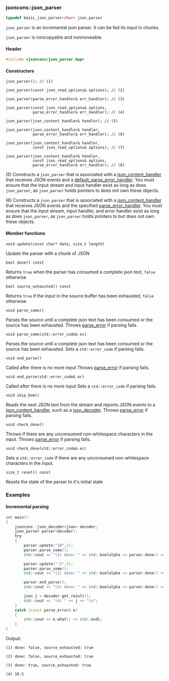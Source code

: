 ### jsoncons::json_parser

```c++
typedef basic_json_parser<char> json_parser
```
`json_parser` is an incremental json parser. It can be fed its input in chunks.

`json_parser` is noncopyable and nonmoveable.

#### Header
```c++
#include <jsoncons/json_parser.hpp>
```
#### Constructors

    json_parser(); // (1)

    json_parser(const json_read_options& options); // (2)

    json_parser(parse_error_handler& err_handler); // (3)

    json_parser(const json_read_options& options, 
                parse_error_handler& err_handler); // (4)

    json_parser(json_content_handler& handler); // (5)

    json_parser(json_content_handler& handler,
                parse_error_handler& err_handler); // (6)

    json_parser(json_content_handler& handler,
                const json_read_options& options); // (7)

    json_parser(json_content_handler& handler, 
                const json_read_options& options,
                parse_error_handler& err_handler); // (8)

(5) Constructs a `json_parser` that is associated with a [json_content_handler](json_content_handler.md) that receives JSON events and a [default_parse_error_handler](default_parse_error_handler.md).
You must ensure that the input stream and input handler exist as long as does `json_parser`, as `json_parser` holds pointers to does not own these objects.

(6) Constructs a `json_parser` that is associated with a [json_content_handler](json_content_handler.md) that receives JSON events and the specified [parse_error_handler](parse_error_handler.md).
You must ensure that the input stream, input handler, and error handler exist as long as does `json_parser`, as `json_parser` holds pointers to but does not own these objects.

#### Member functions

    void update(const char* data, size_t length)
Update the parser with a chunk of JSON

    bool done() const
Returns `true` when the parser has consumed a complete json text, `false` otherwise

    bool source_exhausted() const
Returns `true` if the input in the source buffer has been exhausted, `false` otherwise

    void parse_some()
Parses the source until a complete json text has been consumed or the source has been exhausted.
Throws [parse_error](parse_error.md) if parsing fails.

    void parse_some(std::error_code& ec)
Parses the source until a complete json text has been consumed or the source has been exhausted.
Sets a `std::error_code` if parsing fails.

    void end_parse()
Called after there is no more input
Throws [parse_error](parse_error.md) if parsing fails.

    void end_parse(std::error_code& ec)
Called after there is no more input
Sets a `std::error_code` if parsing fails.

    void skip_bom()
Reads the next JSON text from the stream and reports JSON events to a [json_content_handler](json_content_handler.md), such as a [json_decoder](json_decoder.md).
Throws [parse_error](parse_error.md) if parsing fails.

    void check_done()
Throws if there are any unconsumed non-whitespace characters in the input.
Throws [parse_error](parse_error.md) if parsing fails.

    void check_done(std::error_code& ec)
Sets a `std::error_code` if there are any unconsumed non-whitespace characters in the input.

    size_t reset() const
Resets the state of the parser to it's initial state

### Examples

#### Incremental parsing 

```c++
int main()
{
    jsoncons::json_decoder<json> decoder;
    json_parser parser(decoder);
    try
    {
        parser.update("10",2);
        parser.parse_some();
        std::cout << "(1) done: " << std::boolalpha << parser.done() << ", source_exhausted: " << parser.source_exhausted() << "\n\n";

        parser.update(".5",2);
        parser.parse_some();
        std::cout << "(2) done: " << std::boolalpha << parser.done() << ", source_exhausted: " << parser.source_exhausted() << "\n\n";

        parser.end_parse();
        std::cout << "(3) done: " << std::boolalpha << parser.done() << ", source_exhausted: " << parser.source_exhausted() << "\n\n";

        json j = decoder.get_result();
        std::cout << "(4) " << j << "\n";
    }
    catch (const parse_error& e)
    {
        std::cout << e.what() << std::endl;
    }
}
```

Output:

```
(1) done: false, source_exhausted: true

(2) done: false, source_exhausted: true

(3) done: true, source_exhausted: true

(4) 10.5
```
